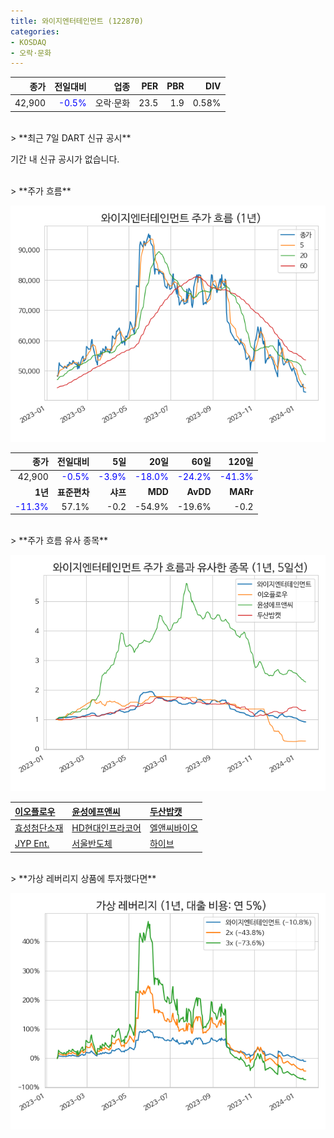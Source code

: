 ```yaml
---
title: 와이지엔터테인먼트 (122870)
categories:
- KOSDAQ
- 오락·문화
---
```


|**종가**|**전일대비**|**업종**|**PER**|**PBR**|**DIV**|
|-------:|-----------:|-------:|------:|------:|------:|
|42,900|<span style="color: blue">-0.5%</span>|오락·문화|23.5|1.9|0.58%|

<!-- more -->

<br>
> **최근 7일 DART 신규 공시<a id="dart"></a>**

기간 내 신규 공시가 없습니다.

<br>
> **주가 흐름<a id="price"></a>**

![122870](/assets/images/stock/122870.png)

|**종가**|**전일대비**|**5일**|**20일**|**60일**|**120일**|
|-------:|-----------:|------:|-------:|-------:|--------:|
| 42,900 | <span style="color: blue">-0.5%</span> | <span style="color: blue">-3.9%</span> | <span style="color: blue">-18.0%</span> | <span style="color: blue">-24.2%</span> | <span style="color: blue">-41.3%</span> |
|**1년**|**표준편차**|**샤프**|**MDD**|**AvDD**|**MARr**|
| <span style="color: blue">-11.3%</span> | 57.1% | -0.2 | -54.9% | -19.6% | -0.2 |

<br>
> **주가 흐름 유사 종목<a id="corr"></a>**

![122870](/assets/images/stock/122870_corr.png)

| [이오플로우](/294090/) | [윤성에프앤씨](/372170/) | [두산밥캣](/241560/) |
|:---------------------------------------|:---------------------------------------|:---------------------------------------|
| [효성첨단소재](/298050/) | [HD현대인프라코어](/042670/) | [엘앤씨바이오](/290650/) |
| [JYP Ent.](/035900/) | [서울반도체](/046890/) | [하이브](/352820/) |

<br>
> **가상 레버리지 상품에 투자했다면<a id="2x"></a>**

![122870](/assets/images/stock/122870_2x.png)

[^corr]: 상관계수를 이용하여 분석하였습니다.